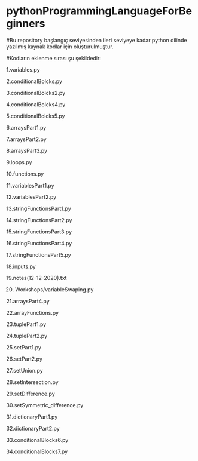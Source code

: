 # pythonProgrammingLanguageForBeginners
#Bu repository başlangıç seviyesinden ileri seviyeye kadar python dilinde yazılmış kaynak kodlar için oluşturulmuştur.

#Kodların eklenme sırası şu şekildedir:

1.variables.py

2.conditionalBolcks.py

3.conditionalBolcks2.py

4.conditionalBolcks4.py

5.conditionalBolcks5.py

6.arraysPart1.py

7.arraysPart2.py

8.arraysPart3.py

9.loops.py

10.functions.py

11.variablesPart1.py

12.variablesPart2.py

13.stringFunctionsPart1.py

14.stringFunctionsPart2.py

15.stringFunctionsPart3.py

16.stringFunctionsPart4.py

17.stringFunctionsPart5.py

18.inputs.py  

19.notes(12-12-2020).txt

20. Workshops/variableSwaping.py

21.arraysPart4.py

22.arrayFunctions.py

23.tuplePart1.py

24.tuplePart2.py

25.setPart1.py

26.setPart2.py

27.setUnion.py

28.setIntersection.py

29.setDifference.py

30.setSymmetric_difference.py

31.dictionaryPart1.py

32.dictionaryPart2.py

33.conditionalBlocks6.py

34.conditionalBlocks7.py
